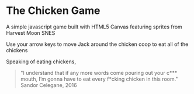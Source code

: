 The Chicken Game
======

A simple javascript game built with HTML5 Canvas featuring sprites from Harvest Moon SNES

Use your arrow keys to move Jack around the chicken coop to eat all of the chickens

Speaking of eating chickens, 

> "I understand that if any more words come pouring out your c*** mouth, I’m gonna have to eat every f*cking chicken in this room." Sandor Celegane, 2016
